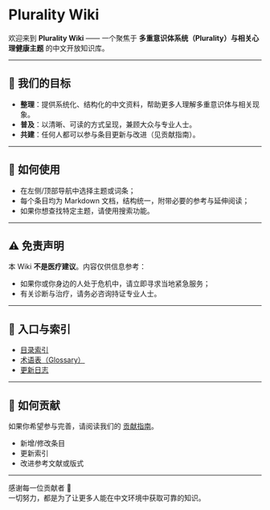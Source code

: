 # Plurality Wiki

欢迎来到 **Plurality Wiki** —— 一个聚焦于 **多重意识体系统（Plurality）与相关心理健康主题** 的中文开放知识库。

---

## 🌟 我们的目标

- **整理**：提供系统化、结构化的中文资料，帮助更多人理解多重意识体与相关现象。
- **普及**：以清晰、可读的方式呈现，兼顾大众与专业人士。
- **共建**：任何人都可以参与条目更新与改进（见贡献指南）。

---

## 📖 如何使用

- 在左侧/顶部导航中选择主题或词条；
- 每个条目均为 Markdown 文档，结构统一，附带必要的参考与延伸阅读；
- 如果你想查找特定主题，请使用搜索功能。

---

## ⚠️ 免责声明

本 Wiki **不是医疗建议**。内容仅供信息参考：

- 如果你或你身边的人处于危机中，请立即寻求当地紧急服务；
- 有关诊断与治疗，请务必咨询持证专业人士。

---

## 🧭 入口与索引

- [目录索引](index.md)
- [术语表（Glossary）](glossary.md)
- [更新日志](changelog.md)

---

## 🤝 如何贡献

如果你希望参与完善，请阅读我们的 [贡献指南](CONTRIBUTING.md)。

- 新增/修改条目
- 更新索引
- 改进参考文献或版式

---

感谢每一位贡献者 💚  
一切努力，都是为了让更多人能在中文环境中获取可靠的知识。
